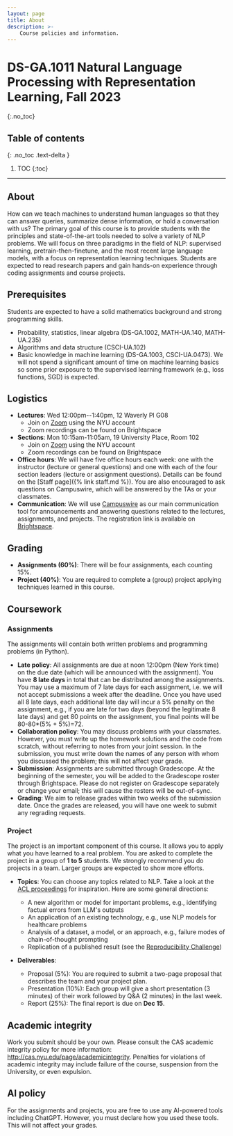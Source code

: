```yaml
---
layout: page
title: About
description: >-
    Course policies and information.
---
```


# DS-GA.1011 Natural Language Processing with Representation Learning, Fall 2023 
{:.no_toc}

## Table of contents
{: .no_toc .text-delta }

1. TOC
{:toc}

---

## About

How can we teach machines to understand human languages so that they can answer queries, summarize dense information, or hold a conversation with us? The primary goal of this course is to provide students with the principles and state-of-the-art tools needed to solve a variety of NLP problems. We will focus on three paradigms in the field of NLP: supervised learning, pretrain-then-finetune, and the most recent large language models, with a focus on representation learning techniques. Students are expected to read research papers and gain hands-on experience through coding assignments and course projects.

## Prerequisites

Students are expected to have a solid mathematics background and strong programming skills.

- Probability, statistics, linear algebra (DS-GA.1002, MATH-UA.140, MATH-UA.235)
- Algorithms and data structure (CSCI-UA.102)
- Basic knowledge in machine learning (DS-GA.1003, CSCI-UA.0473). We will not spend a significant amount of time on machine learning basics so some prior exposure to the supervised learning framework (e.g., loss functions, SGD) is expected.

## Logistics

- **Lectures**: Wed 12:00pm--1:40pm, 12 Waverly Pl G08 
  - Join on [Zoom](https://nyu.zoom.us/j/92498282358) using the NYU account
  - Zoom recordings can be found on Brightspace
- **Sections**: Mon 10:15am-11:05am, 19 University Place, Room 102
  - Join on [Zoom](https://nyu.zoom.us/j/94436115847) using the NYU account
  - Zoom recordings can be found on Brightspace
- **Office hours**: We will have five office hours each week: one with the instructor (lecture or general questions) and one with each of the four section leaders (lecture or assignment questions). Details can be found on the [Staff page]({% link staff.md %}). You are also encouraged to ask questions on Campuswire, which will be answered by the TAs or your classmates.
- **Communication**: We will use [Campuswire](https://campuswire.com/c/GC1A61E84) as our main communication tool for announcements and answering questions related to the lectures, assignments, and projects. The registration link is available on [Brightspace](https://brightspace.nyu.edu/d2l/home/315303).

## Grading

- **Assignments (60%)**: There will be four assignments, each counting 15%.
- **Project (40%)**: You are required to complete a (group) project applying techniques learned in this course.

## Coursework
### Assignments
The assignments will contain both written problems and programming problems (in Python).

- **Late policy**: All assignments are due at noon 12:00pm (New York time) on the due date (which will be announced with the assignment). You have **8 late days** in total that can be distributed among the assignments. You may use a maximum of 7 late days for each assignment, i.e. we will not accept submissions a week after the deadline. Once you have used all 8 late days, each additional late day will incur a 5\% penalty on the assignment, e.g., if you are late for two days (beyond the legitimate 8 late days) and get 80 points on the assignment, you final points will be 80-80*(5\% + 5\%)=72.
- **Collaboration policy**: You may discuss problems with your classmates. However, you must write up the homework solutions and the code from scratch, without referring to notes from your joint session. In the submission, you must write down the names of any person with whom you discussed the problem; this will not affect your grade.
- **Submission**: Assignments are submitted through Gradescope. At the beginning of the semester, you will be added to the Gradescope roster through Brightspace. Please do not register on Gradescope separately or change your email; this will cause the rosters will be out-of-sync. 
- **Grading**: We aim to release grades within two weeks of the submission date. Once the grades are released, you will have one week to submit any regrading requests.

### Project
The project is an important component of this course.
It allows you to apply what you have learned to a real problem. You are asked to complete the project in a group of **1 to 5** students. We strongly recommend you do projects in a team. Larger groups are expected to show more efforts. 

- **Topics**: You can choose any topics related to NLP. Take a look at the [ACL proceedings](https://www.aclweb.org/anthology/) for inspiration. Here are some general directions:
  - A new algorithm or model for important problems, e.g., identifying factual errors from LLM's outputs 
  - An application of an existing technology, e.g., use NLP models for healthcare problems 
  - Analysis of a dataset, a model, or an approach, e.g., failure modes of chain-of-thought prompting
  - Replication of a published result (see the [Reproducibility Challenge](https://arxiv.org/pdf/2003.12206.pdf))

- **Deliverables**:
  - Proposal (5%): You are required to submit a two-page proposal that describes the team and your project plan.
  - Presentation (10%): Each group will give a short presentation (3 minutes) of their work followed by Q&A (2 minutes) in the last week.
  - Report (25%): The final report is due on **Dec 15**. 

## Academic integrity
Work you submit should be your own. Please consult the CAS academic integrity policy for more information: http://cas.nyu.edu/page/academicintegrity.  Penalties for violations of academic integrity may include failure of the course, suspension from the University, or even expulsion.

## AI policy
For the assignments and projects, you are free to use any AI-powered tools including ChatGPT. However, you must declare how you used these tools. This will not affect your grades.

